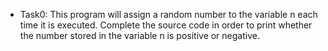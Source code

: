 - Task0: This program will assign a random number to the variable n each time it is executed. Complete the source code in order to print whether the number stored in the variable n is positive or negative.
